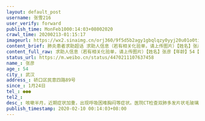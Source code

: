 ```yaml
---
layout: default_post
username: 张雪216
user_verify: forward
publish_time: MonFeb1000:14:03+08002020
crawl_time: 20200213-01:15:17
imageurl: https://wx2.sinaimg.cn/orj360/9f5d5b2agy1gbqlqzy0yyj20u01o0tiw.jpg,https://wx1.sinaimg.cn/orj360/9f5d5b2agy1gbqlr0dtanj20u014075q.jpg,https://wx4.sinaimg.cn/orj360/9f5d5b2agy1gbqlr0ucvij20u01o00z3.jpg,https://wx1.sinaimg.cn/orj360/9f5d5b2agy1gbqlr1ltflj20u01o0q8s.jpg
content_brief: 肺炎患者求助超话 求助人信息（若有相关化验单，请上传图片）【姓名】张彦【年龄】54【所在城市】武汉【所在小区、社区】硚口区民意四路89号【患病时间】1月24日【联系方式】●●●【其他紧急联系人】【病情描述】肺炎患者求助超话咳嗽半月，近期症状加重，出现呼吸困难胸闷等症 ...全文
content_full_raw: 求助人信息（若有相关化验单，请上传图片）【姓名】张彦【年龄】54【所在城市】武汉【所在小区、社区】硚口区民意四路89号【患病时间】1月24日【联系方式】●●●【其他紧急联系人】【病情描述】咳嗽半月，近期症状加重，出现呼吸困难胸闷等症状。医院CT检查双肺多发片状毛玻璃样改变。做过2次核酸测试，均为阴性。担心家里85岁老母亲被传染，联系社区，社区将我安排在古田一职高隔离，该隔离点无医护,仅能保障一日三餐，无法提供任何医疗救助。我随身携带的药也没有了，本人还患有糖尿病，目前也无法离开隔离点看病就医。打电话到社区，硚口区卫健委均互相推脱，均表示核酸检测阴性无法收治入院。我不想死，我还有85岁的老母亲独自在家需要我照顾，请求大家帮帮我。
status_url: https://m.weibo.cn/status/4470211107637458
name_: 张彦
age_: 54
city_: 武汉
address_: 硚口区民意四路89号
since_: 1月24日
tel_: ●●●
tel2_: 
desc_: 咳嗽半月，近期症状加重，出现呼吸困难胸闷等症状。医院CT检查双肺多发片状毛玻璃样改变。做过2次核酸测试，均为阴性。担心家里85岁老母亲被传染，联系社区，社区将我安排在古田一职高隔离，该隔离点无医护,仅能保障一日三餐，无法提供任何医疗救助。我随身携带的药也没有了，本人还患有糖尿病，目前也无法离开隔离点看病就医。打电话到社区，硚口区卫健委均互相推脱，均表示核酸检测阴性无法收治入院。我不想死，我还有85岁的老母亲独自在家需要我照顾，请求大家帮帮我。
publish_timestamp: 2020-02-10 00:14:03+08:00
---
```

